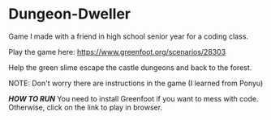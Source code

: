 # Dungeon-Dweller

Game I made with a friend in high school senior year for a coding class.

Play the game here: https://www.greenfoot.org/scenarios/28303

Help the green slime escape the castle dungeons and back to the forest.




NOTE: Don't worry there are instructions in the game (I learned from Ponyu) 


___HOW TO RUN___
You need to install Greenfoot if you want to mess with code. Otherwise, click on the link to play in browser.





